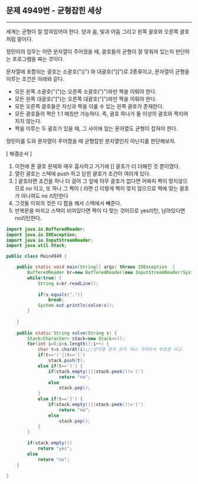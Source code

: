 ## 문제 4949번 - 균형잡힌 세상
---------------
세계는 균형이 잘 잡혀있어야 한다. 양과 음, 빛과 어둠 그리고 왼쪽 괄호와 오른쪽 괄호처럼 말이다.

정민이의 임무는 어떤 문자열이 주어졌을 때, 괄호들의 균형이 잘 맞춰져 있는지 판단하는 프로그램을 짜는 것이다.

문자열에 포함되는 괄호는 소괄호("()") 와 대괄호("[]")로 2종류이고, 문자열이 균형을 이루는 조건은 아래와 같다.

- 모든 왼쪽 소괄호("(")는 오른쪽 소괄호(")")와만 짝을 이뤄야 한다.
- 모든 왼쪽 대괄호("[")는 오른쪽 대괄호("]")와만 짝을 이뤄야 한다.
- 모든 오른쪽 괄호들은 자신과 짝을 이룰 수 있는 왼쪽 괄호가 존재한다.
- 모든 괄호들의 짝은 1:1 매칭만 가능하다. 즉, 괄호 하나가 둘 이상의 괄호와 짝지어지지 않는다.
- 짝을 이루는 두 괄호가 있을 때, 그 사이에 있는 문자열도 균형이 잡혀야 한다.

정민이를 도와 문자열이 주어졌을 때 균형잡힌 문자열인지 아닌지를 판단해보자.

[ 해결순서 ]

1. 이전에 푼 괄호 문제와 매우 흡사하고 거기에 [] 괄호가 더 더해진 것 뿐이였다.
2. 열린 괄호는 스택에 push 하고 닫힌 괄호가 조건이 여러개 있다.
3. ] 괄호라면 조건을 하나 더 걸어 그 앞에 아무 괄호가 없다면 어짜피 짝이 맞지않으므로 no 이고, 또 하나 그 짝이 ( 라면 (] 이렇게 짝이 맞지 않으므로 짝에 맞는 괄호가 아니여도 no 리턴한다
4. 그것들 이외의 것은 다 팝을 해서 스택에서 빼준다.
5. 반복문을 마치고 스택이 비어있다면 짝이 다 맞는 것이므로 yes리턴, 남아있다면 no리턴한다.



```java
import java.io.BufferedReader;
import java.io.IOException;
import java.io.InputStreamReader;
import java.util.Stack;

public class Main4949 {

	public static void main(String[] args) throws IOException  {
		BufferedReader br=new BufferedReader(new InputStreamReader(System.in));
		while(true) {
			String s=br.readLine();
			
			if(s.equals("."))
				break;
			System.out.println(solve(s));
		}
		
	}
	
	public static String solve(String s) {
		Stack<Character> stack=new Stack<>();
		for(int i=0;i<s.length();i++) {
			char t=s.charAt(i);//문자열 중의 문자 하나 가져와서 부호랑 비교 
			if(t=='('||t=='[')
				stack.push(t);
			else if(t==')') {
				if(stack.empty()||stack.peek()!='(')
					return "no";
				else
					stack.pop();
			}
			else if(t==']') {
				if(stack.empty()||stack.peek()!='[')
					return "no";
				else
					stack.pop();
			}
		}
		
		if(stack.empty())
			return "yes";
		else
			return "no";
	}
	
}
```
